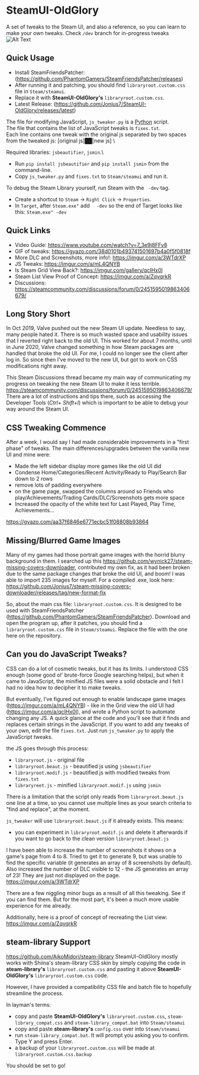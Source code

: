 # SteamUI-OldGlory
A set of tweaks to the Steam UI, and also a reference, so you can learn to make your own tweaks. Check `/dev` branch for in-progress tweaks \
![Alt Text](https://media.giphy.com/media/ehn6NIV3ZzVWaLyiDv/giphy.gif)

## Quick Usage
- Install SteamFriendsPatcher: (https://github.com/PhantomGamers/SteamFriendsPatcher/releases)
- After running it and patching, you should find `libraryroot.custom.css` file in `Steam/steamui`.
- Replace it with **SteamUI-OldGlory's** `libraryroot.custom.css`.
- Latest Release: (https://github.com/Jonius7/SteamUI-OldGlory/releases/latest)

The file for modifying JavaScript, `js_tweaker.py` is a [Python](https://www.python.org/downloads/ "Python Downloads Page") script. \
The file that contains the list of JavaScript tweaks is `fixes.txt`.\
Each line contains one tweak with the original js separated by two spaces from the tweaked js:  [original js]&#9608;&#9608;[new js] \

Required libraries: `jsbeautifier`, `jsmin`.\

- Run `pip install jsbeautifier` and `pip install jsmin` from the command-line.
- Copy `js_tweaker.py` and `fixes.txt` to `Steam/steamui` and run it.

To debug the Steam Library yourself, run Steam with the ` -dev` tag.
- Create a shortcut to `Steam` -> `Right Click` -> `Properties`.
- In `Target`, after `Steam.exe"` add `  -dev` so the end of Target looks like this: `Steam.exe" -dev`

## Quick Links
- Video Guide: https://www.youtube.com/watch?v=7_3e9j8FFv8
- GIF of tweaks: https://gyazo.com/38d0101b493741501697b4a0f5f0818f
- More DLC and Screenshots, more info!: https://imgur.com/a/3WTdrXP
- JS Tweaks: https://imgur.com/a/mL4QNYB
- Is Steam Grid View Back?: https://imgur.com/gallery/qcIHx0l
- Steam List View Proof of Concept: https://imgur.com/a/ZqvqrkR
- Discussions: https://steamcommunity.com/discussions/forum/0/2451595019863406679/

## Long Story Short

In Oct 2019, Valve pushed out the new Steam UI update. Needless to say, many people hated it. There is so much wasted space and usability issues that I reverted right back to the old UI. This worked for about 7 months, until in June 2020, Valve changed something in how Steam packages are handled that broke the old UI. For me, I could no longer see the client after log in. So since then I've moved to the new UI, but got to work on CSS modifications right away.

This Steam Discussions thread became my main way of communicating my progress on tweaking the new Steam UI to make it less terrible. https://steamcommunity.com/discussions/forum/0/2451595019863406679/
There are a lot of instructions and tips there, such as accessing the Developer Tools (*Ctrl+ Shift+I*) which is important to be able to debug your way around the Steam UI.

## CSS Tweaking Commence

After a week, I would say I had made considerable improvements in a "first phase" of tweaks.
The main differences/upgrades between the vanilla new UI and mine were:

- Made the left sidebar display more games like the old UI did
- Condense Home/Categories/Recent Activity/Ready to Play/Search Bar down to 2 rows
- remove lots of padding everywhere
- on the game page, swapped the columns around so Friends who play/Achievements/Trading Cards/DLC/Screenshots gets more space
- Increased the opacity of the white text for Last Played, Play Time, Achievements...

https://gyazo.com/aa37f6846e6771ecbc51f08808b93864

## Missing/Blurred Game Images

Many of my games had those portrait game images with the horrid blurry background in them. I searched up this https://github.com/wynick27/steam-missing-covers-downloader, contributed my own fix, as it had been broken due to the same package changes that broke the old UI, and boom! I was able to import 235 images for myself. For a compiled .exe, look here: https://github.com/Jonius7/steam-missing-covers-downloader/releases/tag/new-format-fix

So, about the main css file: `libraryroot.custom.css`. It is designed to be used with SteamFriendsPatcher (https://github.com/PhantomGamers/SteamFriendsPatcher). Download and open the program up, after it patches, you should find a `libraryroot.custom.css` file in `Steam/steamui`. Replace the file with the one here on the repository. 

## Can you do JavaScript Tweaks?

CSS can do a lot of cosmetic tweaks, but it has its limits. I understood CSS enough (some good ol' brute-force Google searching helps), but when it came to JavaScript, the minified JS files were a solid obstacle and I felt I had no idea how to decipher it to make tweaks.

But eventually, I've figured out enough to enable landscape game images (https://imgur.com/a/mL4QNYB) - like in the Grid view the old UI had (https://imgur.com/a/qcIHx0l), and wrote a Python script to automate changing any JS. A quick glance at the code and you'll see that it finds and replaces certain strings in the JavaScript. If you want to add any tweaks of your own, edit the file `fixes.txt`. Just run `js_tweaker.py` to apply the JavaScript tweaks. 

the JS goes through this process:
- `libraryroot.js` - original file
- `libraryroot.beaut.js` - beautified js using `jsbeautifier`
- `libraryroot.modif.js` - beautified js with modified tweaks from `fixes.txt`
- `libraryreet.js` - minified `libraryroot.modif.js` using `jsmin`

There is a limitation that the script only reads from `libraryroot.beaut.js` one line at a time, so you cannot use multiple lines as your search criteria to "find and replace", at the moment.

`js_tweaker` will use `libraryroot.beaut.js` if it already exists. This means:
- you can experiment in `libraryroot.modif.js` and delete it afterwards if you want to go back to the clean version `libraryroot.beaut.js`

I have been able to increase the number of screenshots it shows on a game's page from 4 to 8. Tried to get it to generate 9, but was unable to find the specific variable (it generates an array of 8 screenshots by default). Also increased the number of DLC visible to 12 - the JS generates an array of 23! They are just not displayed on the page. https://imgur.com/a/3WTdrXP

There are a few niggling minor bugs as a result of all this tweaking. See if you can find them. But for the most part, it's been a much more usable experience for me already.

Additionally, here is a proof of concept of recreating the List view: https://imgur.com/a/ZqvqrkR

## steam-library Support

https://github.com/AikoMidori/steam-library
SteamUI-OldGlory mostly works with Shiina's steam-library CSS skin by simply copying the code in **steam-library's** `libraryroot.custom.css` and pasting it above **SteamUI-OldGlory's** `libraryroot.custom.css` code. 

However, I have provided a compatibility CSS file and batch file to hopefully streamline the process.

In layman's terms:
- copy and paste **SteamUI-OldGlory's** `libraryroot.custom.css`, `steam-library_compat.css` and `steam-library_compat.bat` into `Steam/steamui`
- copy and paste **steam-library's** `config.css` over into `Steam/steamui`
- run `steam-library_compat.bat`. It will prompt you asking you to confirm. Type Y and press Enter.
- a backup of your `libraryroot.custom.css` will be made at `libraryroot.custom.css.backup`

You should be set to go!